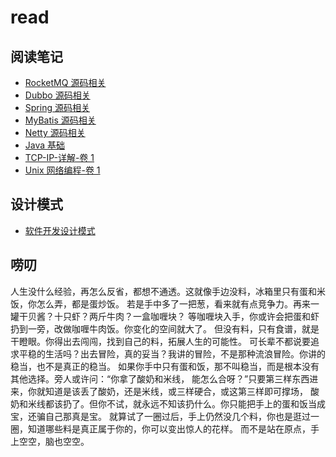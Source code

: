 # read

## 阅读笔记

- [RocketMQ 源码相关](rocketmq/readme.md)
- [Dubbo 源码相关](dubbo/readme.md)
- [Spring 源码相关](spring/readme.md)
- [MyBatis 源码相关](mybatis/readme.md)
- [Netty 源码相关](netty/readme.md)
- [Java 基础](java/readme.md)
- [TCP-IP-详解-卷 1](/tcp-ip/TCP-IP-详解-卷1/readme.md)
- [Unix 网络编程-卷 1](/tcp-ip/Unix网络编程-卷1/readme.md)

## 设计模式

- [软件开发设计模式](design-patterns/readme.md)

## 唠叨

人生没什么经验，再怎么反省，都想不通透。这就像手边没料，冰箱里只有蛋和米饭，你怎么弄，都是蛋炒饭。
若是手中多了一把葱，看来就有点竞争力。再来一罐干贝酱？十只虾？两斤牛肉？一盒咖喱块？
等咖喱块入手，你或许会把蛋和虾扔到一旁，改做咖喱牛肉饭。你变化的空间就大了。
但没有料，只有食谱，就是干瞪眼。你得出去闯闯，找到自己的料，拓展人生的可能性。
可长辈不都说要追求平稳的生活吗？出去冒险，真的妥当？我讲的冒险，不是那种流浪冒险。你讲的稳当，也不是真正的稳当。
如果你手中只有蛋和饭，那不叫稳当，而是根本没有其他选择。旁人或许问：“你拿了酸奶和米线，
能怎么合呀？”只要第三样东西进来，你就知道是该丢了酸奶，还是米线，或三样硬合，或这第三样即可撑场，
酸奶和米线都该扔了。但你不试，就永远不知该扔什么。你只能把手上的蛋和饭当成宝，还骗自己那真是宝。
就算试了一圈过后，手上仍然没几个料，你也是逛过一圈，知道哪些料是真正属于你的，你可以变出惊人的花样。
而不是站在原点，手上空空，脑也空空。
